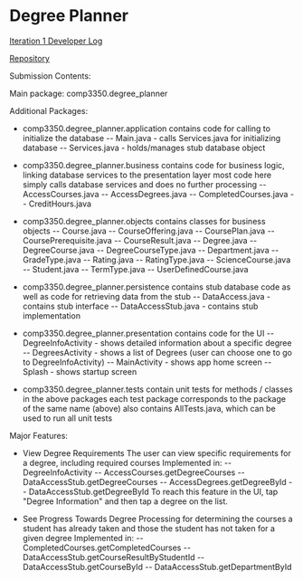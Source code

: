 # Degree Planner

[Iteration 1 Developer Log](https://docs.google.com/document/d/1VlnjG8H_lTQEfeJ99SGC2vxbQOdTMdJD4wwznMJKhIU/edit?usp=sharing)

[Repository](https://github.com/tiffcj/degree-planner.git)

Submission Contents:

Main package: comp3350.degree_planner

Additional Packages:

- comp3350.degree_planner.application
  contains code for calling to initialize the database
  -- Main.java - calls Services.java for initializing database
  -- Services.java - holds/manages stub database object

- comp3350.degree_planner.business
  contains code for business logic, linking database services to the presentation layer
  most code here simply calls database services and does no further processing
  -- AccessCourses.java
  -- AccessDegrees.java
  -- CompletedCourses.java
  -- CreditHours.java

- comp3350.degree_planner.objects
  contains classes for business objects
  -- Course.java
  -- CourseOffering.java
  -- CoursePlan.java
  -- CoursePrerequisite.java
  -- CourseResult.java
  -- Degree.java
  -- DegreeCourse.java
  -- DegreeCourseType.java
  -- Department.java
  -- GradeType.java
  -- Rating.java
  -- RatingType.java
  -- ScienceCourse.java
  -- Student.java
  -- TermType.java
  -- UserDefinedCourse.java

- comp3350.degree_planner.persistence
  contains stub database code as well as code for retrieving data from the stub
  -- DataAccess.java - contains stub interface
  -- DataAccessStub.java - contains stub implementation

- comp3350.degree_planner.presentation
  contains code for the UI
  -- DegreeInfoActivity - shows detailed information about a specific degree
  -- DegreesActivity - shows a list of Degrees (user can choose one to go to DegreeInfoActivity)
  -- MainActivity - shows app home screen
  -- Splash - shows startup screen

- comp3350.degree_planner.tests
  contain unit tests for methods / classes in the above packages
  each test package corresponds to the package of the same name (above)
  also contains AllTests.java, which can be used to run all unit tests

Major Features:

- View Degree Requirements
  The user can view specific requirements for a degree, including required courses
  Implemented in:
  -- DegreeInfoActivity
  -- AccessCourses.getDegreeCourses
  -- DataAccessStub.getDegreeCourses
  -- AccessDegrees.getDegreeById
  -- DataAccessStub.getDegreeById
  To reach this feature in the UI, tap "Degree Information" and then tap a degree on the list.
 
- See Progress Towards Degree
  Processing for determining the courses a student has already taken and those the student has not taken for a given degree
  Implemented in:
  -- CompletedCourses.getCompletedCourses
  -- DataAccessStub.getCourseResultByStudentId
  -- DataAccessStub.getCourseById
  -- DataAccessStub.getDepartmentById
